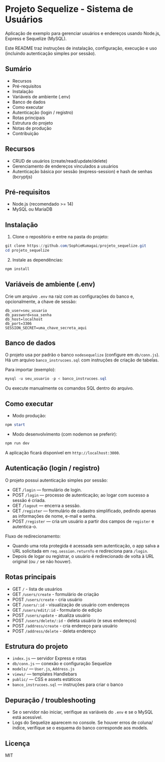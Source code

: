 # Projeto Sequelize - Sistema de Usuários

Aplicação de exemplo para gerenciar usuários e endereços usando Node.js, Express e Sequelize (MySQL).

Este README traz instruções de instalação, configuração, execução e uso (incluindo autenticação simples por sessão).

Sumário
-------
- Recursos
- Pré-requisitos
- Instalação
- Variáveis de ambiente (.env)
- Banco de dados
- Como executar
- Autenticação (login / registro)
- Rotas principais
- Estrutura do projeto
- Notas de produção
- Contribuição

Recursos
--------
- CRUD de usuários (create/read/update/delete)
- Gerenciamento de endereços vinculados a usuários
- Autenticação básica por sessão (express-session) e hash de senhas (bcryptjs)

Pré-requisitos
--------------
- Node.js (recomendado >= 14)
- MySQL ou MariaDB

Instalação
---------
1. Clone o repositório e entre na pasta do projeto:

```powershell
git clone https://github.com/SophieKumagai/projeto_sequelize.git
cd projeto_sequelize
```

2. Instale as dependências:

```powershell
npm install
```

Variáveis de ambiente (.env)
---------------------------
Crie um arquivo `.env` na raiz com as configurações do banco e, opcionalmente, a chave de sessão:

```
db_user=seu_usuario
db_password=sua_senha
db_host=localhost
db_port=3306
SESSION_SECRET=uma_chave_secreta_aqui
```

Banco de dados
--------------
O projeto usa por padrão o banco `nodesequelize` (configure em `db/conn.js`). Há um arquivo `banco_instrucoes.sql` com instruções de criação de tabelas.

Para importar (exemplo):

```powershell
mysql -u seu_usuario -p < banco_instrucoes.sql
```

Ou execute manualmente os comandos SQL dentro do arquivo.

Como executar
-------------
- Modo produção:

```powershell
npm start
```

- Modo desenvolvimento (com nodemon se preferir):

```powershell
npm run dev
```

A aplicação ficará disponível em `http://localhost:3000`.

Autenticação (login / registro)
--------------------------------
O projeto possui autenticação simples por sessão:

- GET `/login` — formulário de login.
- POST `/login` — processo de autenticação; ao logar com sucesso a sessão é criada.
- GET `/logout` — encerra a sessão.
- GET `/register` — formulário de cadastro simplificado, pedindo apenas as informações de nome, e-mail e senha.
- POST `/register` — cria um usuário a partir dos campos de `register` e autentica-o.

Fluxo de redirecionamento:
- Quando uma rota protegida é acessada sem autenticação, o app salva a URL solicitada em `req.session.returnTo` e redireciona para `/login`.
- Depois de logar ou registrar, o usuário é redirecionado de volta à URL original (ou `/` se não houver).

Rotas principais
----------------
- GET `/` - lista de usuários
- GET `/users/create` - formulário de criação
- POST `/users/create` - cria usuário
- GET `/users/:id` - visualização de usuário com endereços
- GET `/users/edit/:id` - formulario de edição
- POST `/users/update` - atualiza usuário
- POST `/users/delete/:id` - deleta usuário (e seus endereços)
- POST `/address/create` - cria endereço para usuário
- POST `/address/delete` - deleta endereço

Estrutura do projeto
--------------------
- `index.js` — servidor Express e rotas
- `db/conn.js` — conexão e configuração Sequelize
- `models/` — `User.js`, `Address.js`
- `views/` — templates Handlebars
- `public/` — CSS e assets estáticos
- `banco_instrucoes.sql` — instruções para criar o banco

Depuração / troubleshooting
--------------------------
- Se o servidor não iniciar, verifique as variáveis do `.env` e se o MySQL está acessível.
- Logs do Sequelize aparecem no console. Se houver erros de coluna/índice, verifique se o esquema do banco corresponde aos models.

Licença
-------
MIT
